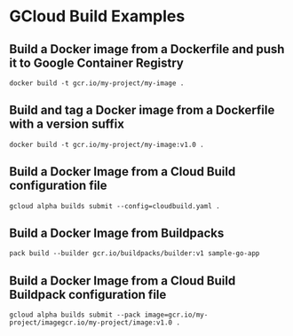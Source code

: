 # GCloud Build Examples

## Build a Docker image from a Dockerfile and push it to Google Container Registry
`docker build -t gcr.io/my-project/my-image .`

## Build and tag a Docker image from a Dockerfile with a version suffix
`docker build -t gcr.io/my-project/my-image:v1.0 .`

## Build a Docker Image from a Cloud Build configuration file
`gcloud alpha builds submit --config=cloudbuild.yaml .`

## Build a Docker Image from Buildpacks
`pack build --builder gcr.io/buildpacks/builder:v1 sample-go-app`

## Build a Docker Image from a Cloud Build Buildpack configuration file
`gcloud alpha builds submit --pack image=gcr.io/my-project/imagegcr.io/my-project/image:v1.0 .`



